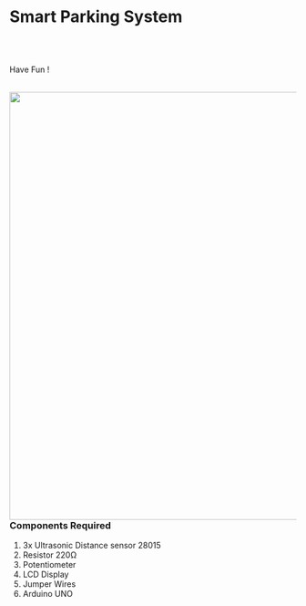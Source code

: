 <h1>Smart Parking System</h1>

<div>
    <p> 
      <br><br>  
      
  Have Fun !</p>
    <br>
    <img width=750 align=right src="https://github.com/Zayd1602/Dive-into-Electronics/blob/main/Intermediate%201/Smart%20Parking%20System/circuit.jpg">
  <h3>Components Required</h3>
  <ol>
    <li>3x Ultrasonic Distance sensor 28015</li>
    <li>Resistor 220Ω</li>
    <li>Potentiometer</li>
    <li>LCD Display</li>
    <li>Jumper Wires</li>
    <li>Arduino UNO</li>
  </ol>
    
</div>

